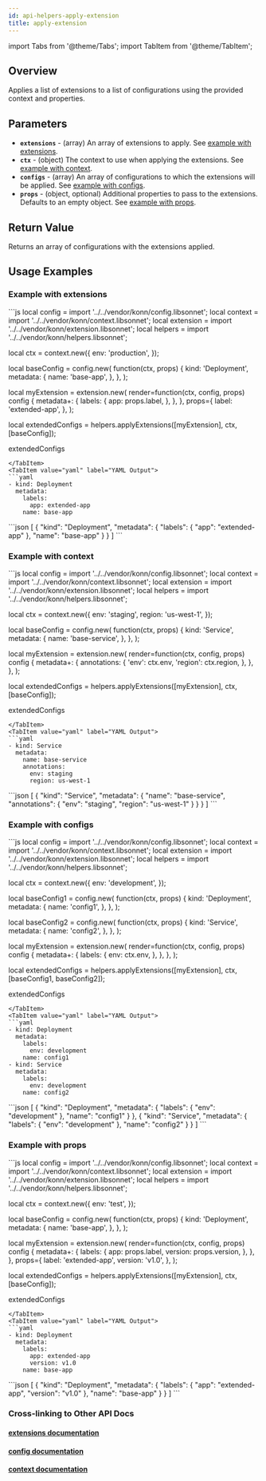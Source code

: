 ```yaml
---
id: api-helpers-apply-extension
title: apply-extension
---
```


import Tabs from '@theme/Tabs';
import TabItem from '@theme/TabItem';

## Overview
Applies a list of extensions to a list of configurations using the provided context and properties.

## Parameters
- **`extensions`** - (array) An array of extensions to apply. See [example with extensions](#example-with-extensions).
- **`ctx`** - (object) The context to use when applying the extensions. See [example with context](#example-with-context).
- **`configs`** - (array) An array of configurations to which the extensions will be applied. See [example with configs](#example-with-configs).
- **`props`** - (object, optional) Additional properties to pass to the extensions. Defaults to an empty object. See [example with props](#example-with-props).

## Return Value
Returns an array of configurations with the extensions applied.

## Usage Examples

### Example with extensions
<Tabs>
  <TabItem value="jsonnet" label="Jsonnet" default>
  ```js
  local config = import '../../vendor/konn/config.libsonnet';
  local context = import '../../vendor/konn/context.libsonnet';
  local extension = import '../../vendor/konn/extension.libsonnet';
  local helpers = import '../../vendor/konn/helpers.libsonnet';

  local ctx = context.new({
    env: 'production',
  });

  local baseConfig = config.new(
    function(ctx, props) {
      kind: 'Deployment',
      metadata: {
        name: 'base-app',
      },
    },
  );

  local myExtension = extension.new(
    render=function(ctx, config, props)
      config {
        metadata+: {
          labels: {
            app: props.label,
          },
        },
      },
    props={
      label: 'extended-app',
    },
  );

  local extendedConfigs = helpers.applyExtensions([myExtension], ctx, [baseConfig]);

  extendedConfigs
  ```
  </TabItem>
  <TabItem value="yaml" label="YAML Output">
  ```yaml
  - kind: Deployment
    metadata:
      labels:
        app: extended-app
      name: base-app
  ```
  </TabItem>
  <TabItem value="json" label="JSON Output">
  ```json
  [
    {
      "kind": "Deployment",
      "metadata": {
        "labels": {
          "app": "extended-app"
        },
        "name": "base-app"
      }
    }
  ]
  ```
  </TabItem>
</Tabs>

### Example with context
<Tabs>
  <TabItem value="jsonnet" label="Jsonnet" default>
  ```js
  local config = import '../../vendor/konn/config.libsonnet';
  local context = import '../../vendor/konn/context.libsonnet';
  local extension = import '../../vendor/konn/extension.libsonnet';
  local helpers = import '../../vendor/konn/helpers.libsonnet';

  local ctx = context.new({
    env: 'staging',
    region: 'us-west-1',
  });

  local baseConfig = config.new(
    function(ctx, props) {
      kind: 'Service',
      metadata: {
        name: 'base-service',
      },
    },
  );

  local myExtension = extension.new(
    render=function(ctx, config, props)
      config {
        metadata+: {
          annotations: {
            'env': ctx.env,
            'region': ctx.region,
          },
        },
      },
  );

  local extendedConfigs = helpers.applyExtensions([myExtension], ctx, [baseConfig]);

  extendedConfigs
  ```
  </TabItem>
  <TabItem value="yaml" label="YAML Output">
  ```yaml
  - kind: Service
    metadata:
      name: base-service
      annotations:
        env: staging
        region: us-west-1
  ```
  </TabItem>
  <TabItem value="json" label="JSON Output">
  ```json
  [
    {
      "kind": "Service",
      "metadata": {
        "name": "base-service",
        "annotations": {
          "env": "staging",
          "region": "us-west-1"
        }
      }
    }
  ]
  ```
  </TabItem>
</Tabs>

### Example with configs
<Tabs>
  <TabItem value="jsonnet" label="Jsonnet" default>
  ```js
  local config = import '../../vendor/konn/config.libsonnet';
  local context = import '../../vendor/konn/context.libsonnet';
  local extension = import '../../vendor/konn/extension.libsonnet';
  local helpers = import '../../vendor/konn/helpers.libsonnet';

  local ctx = context.new({
    env: 'development',
  });

  local baseConfig1 = config.new(
    function(ctx, props) {
      kind: 'Deployment',
      metadata: {
        name: 'config1',
      },
    },
  );

  local baseConfig2 = config.new(
    function(ctx, props) {
      kind: 'Service',
      metadata: {
        name: 'config2',
      },
    },
  );

  local myExtension = extension.new(
    render=function(ctx, config, props)
      config {
        metadata+: {
          labels: {
            env: ctx.env,
          },
        },
      },
  );

  local extendedConfigs = helpers.applyExtensions([myExtension], ctx, [baseConfig1, baseConfig2]);

  extendedConfigs
  ```
  </TabItem>
  <TabItem value="yaml" label="YAML Output">
  ```yaml
  - kind: Deployment
    metadata:
      labels:
        env: development
      name: config1
  - kind: Service
    metadata:
      labels:
        env: development
      name: config2
  ```
  </TabItem>
  <TabItem value="json" label="JSON Output">
  ```json
  [
    {
      "kind": "Deployment",
      "metadata": {
        "labels": {
          "env": "development"
        },
        "name": "config1"
      }
    },
    {
      "kind": "Service",
      "metadata": {
        "labels": {
          "env": "development"
        },
        "name": "config2"
      }
    }
  ]
  ```
  </TabItem>
</Tabs>

### Example with props
<Tabs>
  <TabItem value="jsonnet" label="Jsonnet" default>
  ```js
  local config = import '../../vendor/konn/config.libsonnet';
  local context = import '../../vendor/konn/context.libsonnet';
  local extension = import '../../vendor/konn/extension.libsonnet';
  local helpers = import '../../vendor/konn/helpers.libsonnet';

  local ctx = context.new({
    env: 'test',
  });

  local baseConfig = config.new(
    function(ctx, props) {
      kind: 'Deployment',
      metadata: {
        name: 'base-app',
      },
    },
  );

  local myExtension = extension.new(
    render=function(ctx, config, props)
      config {
        metadata+: {
          labels: {
            app: props.label,
            version: props.version,
          },
        },
      },
    props={
      label: 'extended-app',
      version: 'v1.0',
    },
  );

  local extendedConfigs = helpers.applyExtensions([myExtension], ctx, [baseConfig]);

  extendedConfigs
  ```
  </TabItem>
  <TabItem value="yaml" label="YAML Output">
  ```yaml
  - kind: Deployment
    metadata:
      labels:
        app: extended-app
        version: v1.0
      name: base-app
  ```
  </TabItem>
  <TabItem value="json" label="JSON Output">
  ```json
  [
    {
      "kind": "Deployment",
      "metadata": {
        "labels": {
          "app": "extended-app",
          "version": "v1.0"
        },
        "name": "base-app"
      }
    }
  ]
  ```
  </TabItem>
</Tabs>

### Cross-linking to Other API Docs
#### [extensions documentation](/api/extensions/api-extensions-new)
#### [config documentation](/api/config/api-config-new)
#### [context documentation](/api/context/api-context-new)

